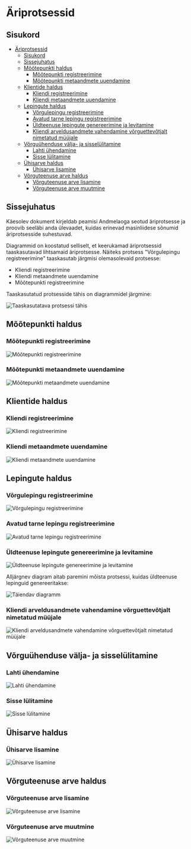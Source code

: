 # Äriprotsessid

## Sisukord

<!-- TOC -->
* [Äriprotsessid](#äriprotsessid)
  * [Sisukord](#sisukord)
  * [Sissejuhatus](#sissejuhatus)
  * [Mõõtepunkti haldus](#mõõtepunkti-haldus)
    * [Mõõtepunkti registreerimine](#mõõtepunkti-registreerimine)
    * [Mõõtepunkti metaandmete uuendamine](#mõõtepunkti-metaandmete-uuendamine)
  * [Klientide haldus](#klientide-haldus)
    * [Kliendi registreerimine](#kliendi-registreerimine)
    * [Kliendi metaandmete uuendamine](#kliendi-metaandmete-uuendamine)
  * [Lepingute haldus](#lepingute-haldus)
    * [Võrgulepingu registreerimine](#võrgulepingu-registreerimine)
    * [Avatud tarne lepingu registreerimine](#avatud-tarne-lepingu-registreerimine)
    * [Üldteenuse lepingute genereerimine ja levitamine](#üldteenuse-lepingute-genereerimine-ja-levitamine)
    * [Kliendi arveldusandmete vahendamine võrguettevõtjalt nimetatud müüjale](#kliendi-arveldusandmete-vahendamine-võrguettevõtjalt-nimetatud-müüjale)
  * [Võrguühenduse välja- ja sisselülitamine](#võrguühenduse-välja--ja-sisselülitamine)
    * [Lahti ühendamine](#lahti-ühendamine)
    * [Sisse lülitamine](#sisse-lülitamine)
  * [Ühisarve haldus](#ühisarve-haldus)
    * [Ühisarve lisamine](#ühisarve-lisamine)
  * [Võrguteenuse arve haldus](#võrguteenuse-arve-haldus)
    * [Võrguteenuse arve lisamine](#võrguteenuse-arve-lisamine)
    * [Võrguteenuse arve muutmine](#võrguteenuse-arve-muutmine)
<!-- TOC -->

## Sissejuhatus

Käesolev dokument kirjeldab peamisi Andmelaoga seotud äriprotsesse ja proovib seeläbi anda ülevaadet, kuidas erinevad masinliidese sõnumid äriprotsesside suhestuvad.

Diagrammid on koostatud selliselt, et keerukamad äriprotsessid taaskasutavad lihtsamaid äriprotsesse. Näiteks protsess "Võrgulepingu registreerimine" taaskasutab järgmisi olemasolevaid protsesse:

- Kliendi registreerimine
- Kliendi metaandmete uuendamine
- Mõõtepunkti registreerimine

Taaskasutatud protsesside tähis on diagrammidel järgmine:

![Taaskasutatava protsessi tähis](../diagrams/reusable-process-marking.png)

## Mõõtepunkti haldus

### Mõõtepunkti registreerimine

![Mõõtepunkti registreerimine](../diagrams/metering-point-management/mootepunkti-registreerimine.svg)

### Mõõtepunkti metaandmete uuendamine

![Mõõtepunkti metaandmete uuendamine](../diagrams/metering-point-management/mootepunkti-metaandmete-uuendamine.svg)

## Klientide haldus

### Kliendi registreerimine

![Kliendi registreerimine](../diagrams/customer-management/kliendi-registreerimine.svg)

### Kliendi metaandmete uuendamine

![Kliendi metaandmete uuendamine](../diagrams/customer-management/kliendi-metaandmete-uuendamine.svg)

## Lepingute haldus

### Võrgulepingu registreerimine

![Võrgulepingu registreerimine](../diagrams/agreement-management/v%C3%B5rgulepingu-registreerimine.svg)

### Avatud tarne lepingu registreerimine

![Avatud tarne lepingu registreerimine](../diagrams/agreement-management/avatud-tarne-lepingu-registreerimine.svg)

### Üldteenuse lepingute genereerimine ja levitamine

![Üldteenuse lepingute genereerimine ja levitamine](../diagrams/agreement-management/yldteenuse-lepingute-genereerimine-ja-levitamine.svg)

Alljärgnev diagram aitab paremini mõista protsessi, kuidas üldteenuse lepinguid genereeritakse:

![Täiendav diagramm](../diagrams/agreement-management/general-service-agreement-generation-additional-info.svg)

### Kliendi arveldusandmete vahendamine võrguettevõtjalt nimetatud müüjale

![Kliendi arveldusandmete vahendamine võrguettevõtjalt nimetatud müüjale](../diagrams/agreement-management/kliendi-arveldusandmete-vahetus.svg)

## Võrguühenduse välja- ja sisselülitamine

### Lahti ühendamine

![Lahti ühendamine](../diagrams/connection-state/lahti-yhendamine.svg)

### Sisse lülitamine

![Sisse lülitamine](../diagrams/connection-state/sisse-lylitamine.svg)

## Ühisarve haldus

### Ühisarve lisamine

![Ühisarve lisamine](../diagrams/joint-invoice/yhisarve-lisamine.svg)

## Võrguteenuse arve haldus

### Võrguteenuse arve lisamine

![Võrguteenuse arve lisamine](../diagrams/network-bill/vorguteenuse-arve-lisamine.svg)

### Võrguteenuse arve muutmine

![Võrguteenuse arve muutmine](../diagrams/network-bill/vorguteenuse-arve-muutmine.svg)